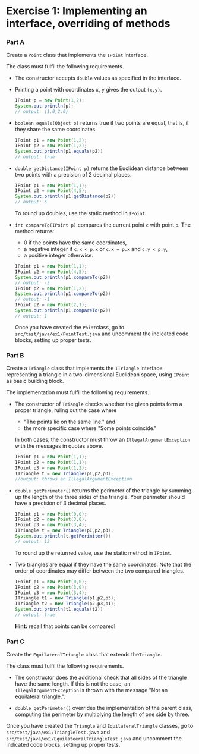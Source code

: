 # Exercise 1: Implementing an interface, overriding of methods

### Part A

Create a `Point` class that implements the `IPoint` interface.

The class must fulfil the following requirements.

- The constructor accepts `double` values as specified in the interface.

- Printing a point with coordinates x, y gives the output `(x,y)`.

    ```java
    IPoint p = new Point(1,2);
    System.out.println(p);
    // output: (1.0,2.0)
    ```

- `boolean equals(Object o)` returns true if two points are equal, that is, if they share the same coordinates.

    ```java
    IPoint p1 = new Point(1,2);
    IPoint p2 = new Point(1,2);
    System.out.println(p1.equals(p2))
    // output: true
    ```

- `double getDistance(IPoint p)` returns the Euclidean distance between two points with a precision of 2 decimal places.

    ```java
    IPoint p1 = new Point(1,1);
    IPoint p2 = new Point(4,5);
    System.out.println(p1.getDistance(p2))
    // output: 5
    ```

  To round up doubles, use the static method in `IPoint`.


- `int compareTo(IPoint p)` compares the current point `c` with point `p`. The method returns:
    - 0 if the points have the same coordinates,
    - a negative integer if `c.x < p.x` or `c.x = p.x` and `c.y < p.y`,
    - a positive integer otherwise.

    ```java
    IPoint p1 = new Point(1,1);
    IPoint p2 = new Point(4,5);
    System.out.println(p1.compareTo(p2))
    // output: -3
    IPoint p2 = new Point(1,2);
    System.out.println(p1.compareTo(p2))
    // output: -1
    IPoint p2 = new Point(2,1);
    System.out.println(p1.compareTo(p2))
    // output: 1
    ```

    Once you have created the `Point`class, go to `src/test/java/ex1/PointTest.java` and uncomment the indicated code blocks, setting up proper tests.

### Part B

Create a `Triangle` class that implements the `ITriangle` interface representing a triangle in a two-dimensional Euclidean space, using `IPoint` as basic building block.

The implementation must fulfil the following requirements.

- The constructor of `Triangle` checks whether the given points form a proper triangle, ruling out the case where
    - "The points lie on the same line." and
    - the more specific case where "Some points coincide."

    In both cases, the constructor must throw an `IllegalArgumentException` with the messages in quotes above.

    ```java
    IPoint p1 = new Point(1,1);
    IPoint p2 = new Point(1,1);
    IPoint p3 = new Point(1,2);
    ITriangle t = new Triangle(p1,p2,p3);
    //output: throws an IllegalArgumentException
    ```

- `double getPerimeter()` returns the perimeter of the triangle by summing up the length of the three sides of the triangle. Your perimeter should have a precision of 3 decimal places.

    ```java
    IPoint p1 = new Point(0,0);
    IPoint p2 = new Point(3,0);
    IPoint p3 = new Point(3,4);
    ITriangle t = new Triangle(p1,p2,p3);
    System.out.println(t.getPerimiter())
    // output: 12
    ```

    To round up the returned value, use the static method in `IPoint`.

- Two triangles are equal if they have the same coordinates. Note that the order of coordinates may differ between the two compared triangles.

    ```java
    IPoint p1 = new Point(0,0);
    IPoint p2 = new Point(3,0);
    IPoint p3 = new Point(3,4);
    ITriangle t1 = new Triangle(p1,p2,p3);
    ITriangle t2 = new Triangle(p2,p3,p1);
    System.out.println(t1.equals(t2))
    // output: true
    ```

    **Hint:** recall that points can be compared!


### Part C

Create the `EquilateralTriangle` class that extends the`Triangle`.

The class must fulfil the following requirements.

- The constructor does the additional check that all sides of the triangle have the same length. If this is not the case, an `IllegalArgumentException` is thrown with the message "Not an equilateral triangle.".

- `double getPerimeter()` overrides the implementation of the parent class, computing the perimeter by multiplying the length of one side by three.

Once you have created the `Triangle` and `EquilateralTriangle` classes, go to `src/test/java/ex1/TriangleTest.java` and `src/test/java/ex1/EquilateeralTriangleTest.java` and uncomment the indicated code blocks, setting up proper tests.
